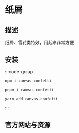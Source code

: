 # 纸屑  


## 描述  

纸屑、雪花类特效，用起来非常方便

## 安装  

:::code-group
```sh [npm]
npm i canvas-confetti
```
```sh [pnpm]
pnpm i canvas-confetti
```
```sh [yarn]
yarn add canvas-confetti
```
:::

## 官方网站与资源


<LinkCard url="https://www.kirilv.com/canvas-confetti/" title="官方演示页面" 
description="https://www.kirilv.com/canvas-confetti/" />  

<LinkCard url="https://github.com/catdad/canvas-confetti" title="GitHub 仓库" 
description="https://github.com/catdad/canvas-confetti" logo="/JDream/imgs/logo/github.png" />

<LinkCard url="https://www.npmjs.com/package/canvas-confetti" title="NPM 包页面" 
description="https://www.npmjs.com/package/canvas-confetti" logo="/JDream/imgs/logo/npm.png" />
